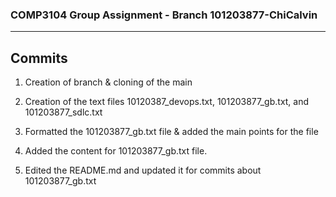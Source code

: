 ### COMP3104 Group Assignment - Branch 101203877-ChiCalvin

------------------------------------------------------
Commits
------------------------------------------------------
1. Creation of branch & cloning of the main

2. Creation of the text files 10120387_devops.txt, 101203877_gb.txt, and 101203877_sdlc.txt

3. Formatted the 101203877_gb.txt file & added the main points for the file

4. Added the content for 101203877_gb.txt file.

5. Edited the README.md and updated it for commits about 101203877_gb.txt

